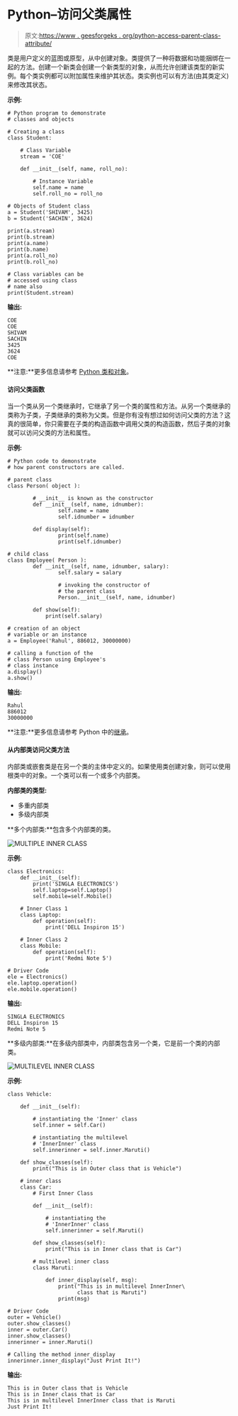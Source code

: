 # Python–访问父类属性

> 原文:[https://www . geesforgeks . org/python-access-parent-class-attribute/](https://www.geeksforgeeks.org/python-access-parent-class-attribute/)

类是用户定义的蓝图或原型，从中创建对象。类提供了一种将数据和功能捆绑在一起的方法。创建一个新类会创建一个新类型的对象，从而允许创建该类型的新实例。每个类实例都可以附加属性来维护其状态。类实例也可以有方法(由其类定义)来修改其状态。

**示例:**

```
# Python program to demonstrate
# classes and objects

# Creating a class 
class Student:

    # Class Variable
    stream = 'COE'

    def __init__(self, name, roll_no):

        # Instance Variable
        self.name = name 
        self.roll_no = roll_no 

# Objects of Student class 
a = Student('SHIVAM', 3425) 
b = Student('SACHIN', 3624)

print(a.stream)
print(b.stream)
print(a.name)
print(b.name)
print(a.roll_no) 
print(b.roll_no)

# Class variables can be 
# accessed using class 
# name also 
print(Student.stream)
```

**输出:**

```
COE
COE
SHIVAM
SACHIN
3425
3624
COE

```

**注意:**更多信息请参考 [Python 类和对象](https://www.geeksforgeeks.org/python-classes-and-objects/)。

#### 访问父类函数

当一个类从另一个类继承时，它继承了另一个类的属性和方法。从另一个类继承的类称为子类，子类继承的类称为父类。但是你有没有想过如何访问父类的方法？这真的很简单，你只需要在子类的构造函数中调用父类的构造函数，然后子类的对象就可以访问父类的方法和属性。

**示例:**

```
# Python code to demonstrate 
# how parent constructors are called. 

# parent class 
class Person( object ):     

        # __init__ is known as the constructor          
        def __init__(self, name, idnumber):    
                self.name = name 
                self.idnumber = idnumber 

        def display(self): 
                print(self.name) 
                print(self.idnumber) 

# child class 
class Employee( Person ):            
        def __init__(self, name, idnumber, salary): 
                self.salary = salary 

                # invoking the constructor of 
                # the parent class  
                Person.__init__(self, name, idnumber)  

        def show(self):
            print(self.salary)

# creation of an object
# variable or an instance 
a = Employee('Rahul', 886012, 30000000)     

# calling a function of the
# class Person using Employee's
# class instance 
a.display()
a.show() 
```

**输出:**

```
Rahul
886012
30000000

```

**注意:**更多信息请参考 Python 中的[继承](https://www.geeksforgeeks.org/inheritance-in-python/)。

#### 从内部类访问父类方法

内部类或嵌套类是在另一个类的主体中定义的。如果使用类创建对象，则可以使用根类中的对象。一个类可以有一个或多个内部类。

**内部类的类型:**

*   多重内部类
*   多级内部类

**多个内部类:**包含多个内部类的类。

![MULTIPLE INNER CLASS](img/17cef30a4eee4a37710bcaa702a5af5e.png)

**示例:**

```
class Electronics:
    def __init__(self):
        print('SINGLA ELECTRONICS')
        self.laptop=self.Laptop()
        self.mobile=self.Mobile()

    # Inner Class 1
    class Laptop:
        def operation(self):
            print('DELL Inspiron 15')

    # Inner Class 2
    class Mobile:
        def operation(self):
            print('Redmi Note 5')

# Driver Code
ele = Electronics()
ele.laptop.operation()
ele.mobile.operation()
```

**输出:**

```
SINGLA ELECTRONICS
DELL Inspiron 15
Redmi Note 5

```

**多级内部类:**在多级内部类中，内部类包含另一个类，它是前一个类的内部类。

![MULTILEVEL INNER CLASS](img/dd4866b84fd11f2a070bbb4fc80cf781.png)

**示例:**

```
class Vehicle:

    def __init__(self):

        # instantiating the 'Inner' class
        self.inner = self.Car()

        # instantiating the multilevel
        # 'InnerInner' class
        self.innerinner = self.inner.Maruti()

    def show_classes(self):
        print("This is in Outer class that is Vehicle")

    # inner class
    class Car:
        # First Inner Class

        def __init__(self):

            # instantiating the 
            # 'InnerInner' class
            self.innerinner = self.Maruti()

        def show_classes(self):
            print("This is in Inner class that is Car")

        # multilevel inner class
        class Maruti:

            def inner_display(self, msg):
                print("This is in multilevel InnerInner\
                      class that is Maruti")
                print(msg)

# Driver Code
outer = Vehicle()
outer.show_classes()
inner = outer.Car()
inner.show_classes()
innerinner = inner.Maruti()

# Calling the method inner_display
innerinner.inner_display("Just Print It!")
```

**输出:**

```
This is in Outer class that is Vehicle
This is in Inner class that is Car
This is in multilevel InnerInner class that is Maruti
Just Print It!

```